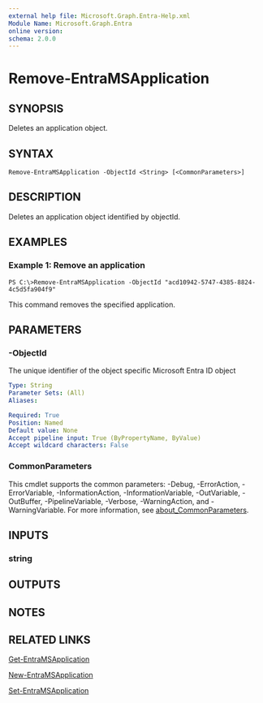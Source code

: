 ```yaml
---
external help file: Microsoft.Graph.Entra-Help.xml
Module Name: Microsoft.Graph.Entra
online version:
schema: 2.0.0
---
```


# Remove-EntraMSApplication

## SYNOPSIS
Deletes an application object.

## SYNTAX

```
Remove-EntraMSApplication -ObjectId <String> [<CommonParameters>]
```

## DESCRIPTION
Deletes an application object identified by objectId.

## EXAMPLES

### Example 1: Remove an application
```
PS C:\>Remove-EntraMSApplication -ObjectId "acd10942-5747-4385-8824-4c5d5fa904f9"
```

This command removes the specified application.

## PARAMETERS

### -ObjectId
The unique identifier of the object specific Microsoft Entra ID object

```yaml
Type: String
Parameter Sets: (All)
Aliases:

Required: True
Position: Named
Default value: None
Accept pipeline input: True (ByPropertyName, ByValue)
Accept wildcard characters: False
```

### CommonParameters
This cmdlet supports the common parameters: -Debug, -ErrorAction, -ErrorVariable, -InformationAction, -InformationVariable, -OutVariable, -OutBuffer, -PipelineVariable, -Verbose, -WarningAction, and -WarningVariable. For more information, see [about_CommonParameters](http://go.microsoft.com/fwlink/?LinkID=113216).

## INPUTS

### string
## OUTPUTS

## NOTES

## RELATED LINKS

[Get-EntraMSApplication]()

[New-EntraMSApplication]()

[Set-EntraMSApplication]()

